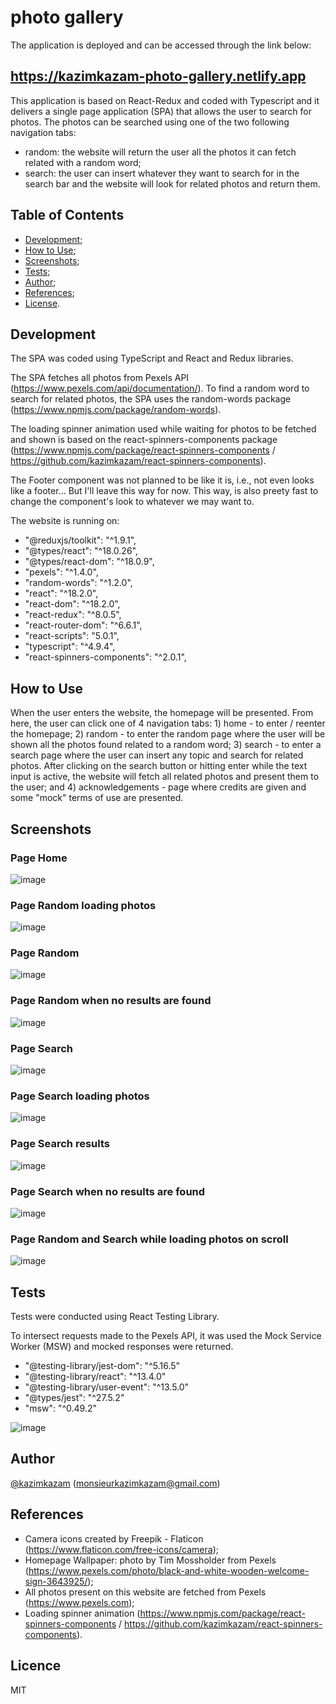# photo gallery

The application is deployed and can be accessed through the link below:

## https://kazimkazam-photo-gallery.netlify.app

This application is based on React-Redux and coded with Typescript and it delivers a single page application (SPA) that allows the user to search for photos. The photos can be searched using one of the two following navigation tabs:
- random: the website will return the user all the photos it can fetch related with a random word;
- search: the user can insert whatever they want to search for in the search bar and the website will look for related photos and return them.

## Table of Contents

- [Development](#development);
- [How to Use](#how-to-use);
- [Screenshots](#screenshots);
- [Tests](#tests);
- [Author](#author);
- [References](#references);
- [License](#license).

## Development

The SPA was coded using TypeScript and React and Redux libraries.

The SPA fetches all photos from Pexels API (https://www.pexels.com/api/documentation/). To find a random word to search for related photos, the SPA uses the random-words package (https://www.npmjs.com/package/random-words).

The loading spinner animation used while waiting for photos to be fetched and shown is based on the react-spinners-components package (https://www.npmjs.com/package/react-spinners-components / https://github.com/kazimkazam/react-spinners-components).

The Footer component was not planned to be like it is, i.e., not even looks like a footer... But I'll leave this way for now. This way, is also preety fast to change the component's look to whatever we may want to.

The website is running on:

- "@reduxjs/toolkit": "^1.9.1",
- "@types/react": "^18.0.26",
- "@types/react-dom": "^18.0.9",
- "pexels": "^1.4.0",
- "random-words": "^1.2.0",
- "react": "^18.2.0",
- "react-dom": "^18.2.0",
- "react-redux": "^8.0.5",
- "react-router-dom": "^6.6.1",
- "react-scripts": "5.0.1",
- "typescript": "^4.9.4",
- "react-spinners-components": "^2.0.1",

## How to Use

When the user enters the website, the homepage will be presented. From here, the user can click one of 4 navigation tabs: 1) home - to enter / reenter the homepage; 2) random - to enter the random page where the user will be shown all the photos found related to a random word; 3) search - to enter a search page where the user can insert any topic and search for related photos. After clicking on the search button or hitting enter while the text input is active, the website will fetch all related photos and present them to the user; and 4) acknowledgements - page where credits are given and some "mock" terms of use are presented.

## Screenshots

### Page Home

![image](https://github.com/kazimkazam/photo-gallery/blob/master/screenshots/client/home.png?raw=true)

### Page Random loading photos

![image](https://github.com/kazimkazam/photo-gallery/blob/master/screenshots/client/randomLoadingPhotos.png?raw=true)

### Page Random

![image](https://github.com/kazimkazam/photo-gallery/blob/master/screenshots/client/randomPhotos.png?raw=true)

### Page Random when no results are found

![image](https://github.com/kazimkazam/photo-gallery/blob/master/screenshots/client/randomNoPhotos.png?raw=true)

### Page Search

![image](https://github.com/kazimkazam/photo-gallery/blob/master/screenshots/client/searchPage.png?raw=true)

### Page Search loading photos

![image](https://github.com/kazimkazam/photo-gallery/blob/master/screenshots/client/searchLoadingPhotos.png?raw=true)

### Page Search results

![image](https://github.com/kazimkazam/photo-gallery/blob/master/screenshots/client/searchResults.png?raw=true)

### Page Search when no results are found

![image](https://github.com/kazimkazam/photo-gallery/blob/master/screenshots/client/searchNoPhotos.png?raw=true)

### Page Random and Search while loading photos on scroll

![image](https://github.com/kazimkazam/photo-gallery/blob/master/screenshots/client/photosLoadingOnScroll.png?raw=true)

## Tests

Tests were conducted using React Testing Library.

To intersect requests made to the Pexels API, it was used the Mock Service Worker (MSW) and mocked responses were returned.

- "@testing-library/jest-dom": "^5.16.5"
- "@testing-library/react": "^13.4.0"
- "@testing-library/user-event": "^13.5.0"
- "@types/jest": "^27.5.2"
- "msw": "^0.49.2"

![image](https://github.com/kazimkazam/photo-gallery/blob/master/screenshots/tests.png?raw=true)

## Author

[@kazimkazam](https://github.com/kazimkazam) (monsieurkazimkazam@gmail.com)

## References

- Camera icons created by Freepik - Flaticon (https://www.flaticon.com/free-icons/camera);
- Homepage Wallpaper: photo by Tim Mossholder from Pexels (https://www.pexels.com/photo/black-and-white-wooden-welcome-sign-3643925/);
- All photos present on this website are fetched from Pexels (https://www.pexels.com);
- Loading spinner animation (https://www.npmjs.com/package/react-spinners-components / https://github.com/kazimkazam/react-spinners-components).

## Licence

MIT
